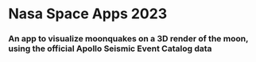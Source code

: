 
# Nasa Space Apps 2023

### An app to visualize moonquakes on a 3D render of the moon, using the official Apollo Seismic Event Catalog data
